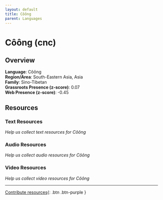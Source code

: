 ```yaml
---
layout: default
title: Côông
parent: Languages
---
```


# Côông (cnc)

## Overview

**Language**: Côông  
**Region/Area**: South-Eastern Asia, Asia  
**Family**: Sino-Tibetan  
**Grassroots Presence (z-score)**: 0.07  
**Web Presence (z-score)**: -0.45  

## Resources

### Text Resources
*Help us collect text resources for Côông*

### Audio Resources
*Help us collect audio resources for Côông*

### Video Resources
*Help us collect video resources for Côông*

---

[Contribute resources](https://forms.office.com/e/1SfLJx3u1r){: .btn .btn-purple }
